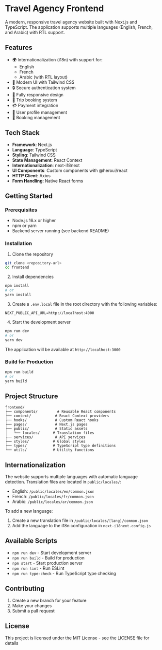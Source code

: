 # Travel Agency Frontend

A modern, responsive travel agency website built with Next.js and TypeScript. The application supports multiple languages (English, French, and Arabic) with RTL support.

## Features

- 🌍 Internationalization (i18n) with support for:
  - English
  - French
  - Arabic (with RTL layout)
- 🎨 Modern UI with Tailwind CSS
- 🔒 Secure authentication system
- 📱 Fully responsive design
- 🛄 Trip booking system
- 💳 Payment integration
- 👤 User profile management
- 📅 Booking management

## Tech Stack

- **Framework**: Next.js
- **Language**: TypeScript
- **Styling**: Tailwind CSS
- **State Management**: React Context
- **Internationalization**: next-i18next
- **UI Components**: Custom components with @heroui/react
- **HTTP Client**: Axios
- **Form Handling**: Native React forms

## Getting Started

### Prerequisites

- Node.js 16.x or higher
- npm or yarn
- Backend server running (see backend README)

### Installation

1. Clone the repository
```bash
git clone <repository-url>
cd frontend
```

2. Install dependencies
```bash
npm install
# or
yarn install
```

3. Create a `.env.local` file in the root directory with the following variables:
```env
NEXT_PUBLIC_API_URL=http://localhost:4000
```

4. Start the development server
```bash
npm run dev
# or
yarn dev
```

The application will be available at `http://localhost:3000`

### Build for Production

```bash
npm run build
# or
yarn build
```

## Project Structure

```
frontend/
├── components/         # Reusable React components
├── context/           # React Context providers
├── hooks/             # Custom React hooks
├── pages/             # Next.js pages
├── public/            # Static assets
│   └── locales/      # Translation files
├── services/          # API services
├── styles/           # Global styles
├── types/            # TypeScript type definitions
└── utils/            # Utility functions
```

## Internationalization

The website supports multiple languages with automatic language detection. Translation files are located in `public/locales/`:

- English: `/public/locales/en/common.json`
- French: `/public/locales/fr/common.json`
- Arabic: `/public/locales/ar/common.json`

To add a new language:
1. Create a new translation file in `/public/locales/[lang]/common.json`
2. Add the language to the i18n configuration in `next-i18next.config.js`

## Available Scripts

- `npm run dev` - Start development server
- `npm run build` - Build for production
- `npm start` - Start production server
- `npm run lint` - Run ESLint
- `npm run type-check` - Run TypeScript type checking

## Contributing

1. Create a new branch for your feature
2. Make your changes
3. Submit a pull request

## License

This project is licensed under the MIT License - see the LICENSE file for details
